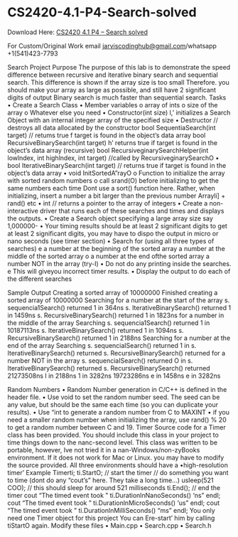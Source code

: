 # CS2420-4.1-P4-Search-solved

Download Here: [CS2420 4.1 P4 – Search solved](https://jarviscodinghub.com/assignment/4-1-p4-search-solution/)

For Custom/Original Work email jarviscodinghub@gmail.com/whatsapp +1(541)423-7793

Search Project
Purpose
The purpose of this lab is to demonstrate the speed difference between recursive and iterative binary search and sequential search. This
difference is shown if the array size is too small Therefore. you should make your array as large as possible, and still have 2 significant
digits of output Binary search is much faster than sequential search.
Tasks
• Create a Search Class
• Member variables
o array of ints
o size of the array
o Whatever else you need
• Constructor(int size) l,’ initializes a Search Object with an internal integer array of the specified size
• Destructor // destroys all data allocated by the constructor
bool SequentiaSearch(int target) // retums true f target is found in the object’s data array
bool RecursiveBinarySearch(int target) h’ returns true if target is found in the object’s data array (recursive)
bool RecursiveginarySearchHelper(int lowlndex, int highlndex, int target) //called by RecursiveginarySearchO
• bool IterativeBinarySearch(int target) // returns true if target is found in the object’s data array
• void InitSortedA”rayO
o Function to initialize the array with sorted random numbers
o call srand(O) before initializing to get the same numbers each time
Dont use a sort() function here. Rather, when initializing, insert a number a bit larger than the previous number
Arrayli] + rand() etc
• int // returns a pointer to the array of integers
• Create a non-interactive driver that runs each of these searches and times and displays the outputs.
• Create a Search object specifying a large array size say 1,000000-
• Your timing results should be at least 2 significant digits
to get at least 2 significant digits, you may have to dispo the output in micro or nano seconds (see timer section)
• Search for (using all three types of searches)
e a number at the beginning of the sorted array
a number at the middle of the sorted array
o a number at the end ofthe sorted array
a number NOT in the array (try-I)
• Do not do any printing inside the searches.
e This will giveyou incorrect timer results.
• Display the output to do each of the different searches

Sample Output
Creating a sorted array of 10000000
Finished creating a sorted array of 10000000
Searching
for a number at the start of the array
s. sequencia1Search() returned 1 in 364ns
s. IterativeBinarySearch() returned 1 in 1459ns
s. RecursiveBinarySearch() returned 1 in 1823ns
for a number in the middle of the array
Searching
s. sequencia1Search() returned 1 in 10187113ns
s. IterativeBinarySearch() returned 1 in 1094ns
s. RecursiveBinarySearch() returned 1 in 2188ns
Searching
for a number at the end of the array
Searching
s. sequenciaISearch() returned 1 in
s. IterativeBinarySearch() returned
s. RecursiveBinarySearch() returned
for a number NOT in the array
s. sequenciaISearch() returned O in
s. IterativeBinarySearch() returned
s. RecursiveBinarySearch() returned
21273508ns
I in 2188ns
1 in 3282ns
19723286ns
e in 1458ns
e in 3282ns

Random Numbers
• Random Number generation in C/C++ is defined in the header file.
• Use void to set the random number seed. The seed can be any value, but should be the same each time (so you can
duplicate your results).
• Use “int to generate a random number from C to MAXINT
• if you need a smaller random number when initializing the array, use rand() % 20 to get a random number between C and 19.
Timer
Source code for a Timer class has been provided. You should include this class in your project to time things down to the nanc-second
level. This class was written to be portable, however, Ive not tried it in a nan-Windows/non-zyBooks environment. If it does not work for
Mac or Linux. you may have to modify the source provided. All three environments should have a •high-resolution timer’
Example
Timerti;
ti.StartO; // start the timer
// do something you want to time (dont do any “cout’s” here. They take a long time…)
usIeep(521 COO); // this should sleep for around 521 milliseconds
ti.End(); // end the timer
cout “The timed event took ” ti.DurationlnNanoSeconds() ‘ns” endl;
cout “The timed event took ” ti.DurationlnMicroSeconds() ‘us” endl;
cout “The timed event took ” ti.DurationlnMilliSeconds() “ms” endl;
You only need one Timer object for this project You can Ere-start’ him by calling tiStartO again.
Modify these files
• Main.cpp
• Search.cpp
• Search.h
